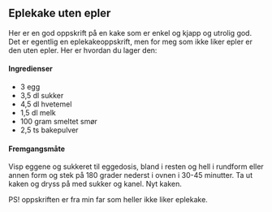 ## Eplekake uten epler

Her er en god oppskrift på en kake som er enkel og kjapp og utrolig god.
Det er egentlig en eplekakeoppskrift, men for meg som ikke liker epler er den uten epler. Her er hvordan du lager den:

#### Ingredienser

* 3 egg
* 3,5 dl sukker
* 4,5 dl hvetemel
* 1,5 dl melk
* 100 gram smeltet smør
* 2,5 ts bakepulver

#### Fremgangsmåte

Visp eggene og sukkeret til eggedosis, bland i resten og hell i rundform eller annen form og stek på 180 grader nederst i ovnen i 30-45 minutter. Ta ut kaken og dryss på med sukker og kanel. Nyt kaken.

PS! oppskriften er fra min far som heller ikke liker eplekake.
